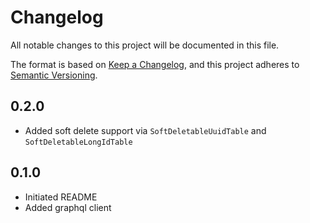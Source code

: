 # Changelog

All notable changes to this project will be documented in this file.

The format is based on [Keep a Changelog](https://keepachangelog.com/en/1.0.0/),
and this project adheres to [Semantic Versioning](https://semver.org/spec/v2.0.0.html).

## 0.2.0
- Added soft delete support via `SoftDeletableUuidTable` and `SoftDeletableLongIdTable`

## 0.1.0

- Initiated README
- Added graphql client
